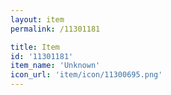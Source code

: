 ```yaml
---
layout: item
permalink: /11301181

title: Item
id: '11301181'
item_name: 'Unknown'
icon_url: 'item/icon/11300695.png'
---
```

